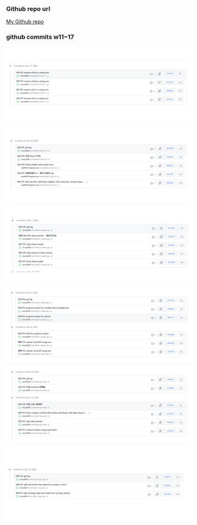 ### Github repo url

[My Github repo](https://github.com/vicwu0209/1111.sweb.1N-demo.87-.git)

### github commits w11~17

![](w11-87.png)

![](w12-87.png)

![](w13-87.png)

![](w14-87.png)

![](w15-87.png)

![](w16-87.png)